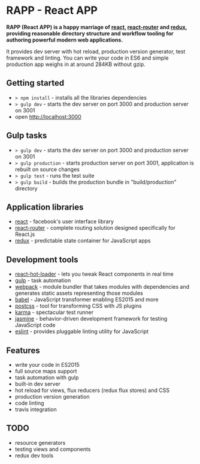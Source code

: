 # RAPP - React APP
**RAPP (React APP) is a happy marriage of [react](http://facebook.github.io/react/), [react-router](http://rackt.github.io/react-router/) and [redux](http://gaearon.github.io/redux/index.html), providing reasonable directory structure and workflow tooling for authoring powerful modern web applications.**

It provides dev server with hot reload, production version generator, test framework and linting. You can write your code in ES6 and simple production app weighs in at around 284KB without gzip.

## Getting started
- `> npm install` - installs all the libraries dependencies
- `> gulp dev` - starts the dev server on port 3000 and production server on 3001
- open [http://localhost:3000](http://localhost:3000/)

## Gulp tasks
- `> gulp dev` - starts the dev server on port 3000 and production server on 3001
- `> gulp production` - starts production server on port 3001, application is rebuilt on source changes
- `> gulp test` - runs the test suite
- `> gulp build` - builds the production bundle in "build/production" directory

## Application libraries
- [react](http://facebook.github.io/react/) - facebook's user interface library
- [react-router](http://rackt.github.io/react-router/) - complete routing solution designed specifically for React.js
- [redux](http://gaearon.github.io/redux/index.html) - predictable state container for JavaScript apps

## Development tools
- [react-hot-loader](https://github.com/gaearon/react-hot-loader) - lets you tweak React components in real time
- [gulp](http://gulpjs.com/) - task automation
- [webpack](http://webpack.github.io/) - module bundler that takes modules with dependencies and generates static assets representing those modules
- [babel](https://babeljs.io/) - JavaScript transformer enabling ES2015 and more
- [postcss](https://twitter.com/postcss) - tool for transforming CSS with JS plugins
- [karma](http://karma-runner.github.io/0.13/index.html) - spectacular test runner
- [jasmine](http://jasmine.github.io/) - behavior-driven development framework for testing JavaScript code
- [eslint](http://eslint.org/) - provides pluggable linting utility for JavaScript

## Features
- write your code in ES2015
- full source maps support
- task automation with gulp
- built-in dev server
- hot reload for views, flux reducers (redux flux stores) and CSS
- production version generation
- code linting
- travis integration

## TODO
- resource generators
- testing views and components
- redux dev tools